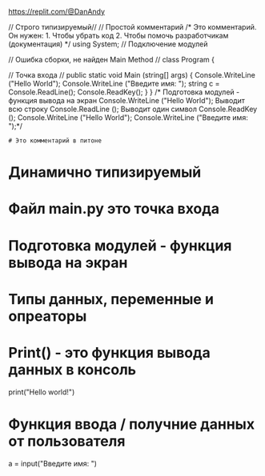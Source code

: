 https://replit.com/@DanAndy

// Строго типизируемый//
// Простой комментарий
/* Это комментарий. 
Он нужен: 1. Чтобы убрать код 2. Чтобы помочь разработчикам (документация) */
using System; // Подключение модулей

// Ошибка сборки, не найден Main Method //
class Program {
 
  // Точка входа //
  public static void Main (string[] args) {
    Console.WriteLine ("Hello World");
    Console.WriteLine ("Введите имя: ");
    string c = Console.ReadLine();
    Console.ReadKey();
  }
}
 /* Подготовка модулей - функция вывода на экран
    Console.WriteLine ("Hello World");
    Выводит всю строку
    Console.ReadLine ();
    Выводит один символ
    Console.ReadKey ();
    Console.WriteLine ("Hello World");
    Console.WriteLine ("Введите имя: ");*/
    
    
    
    
    # Это комментарий в питоне
# Динамично типизируемый
# Файл main.py это точка входа
# Подготовка модулей - функция вывода на экран


# Типы данных, переменные и опреаторы
# Print()  - это функция вывода данных в консоль
print("Hello world!")

# Функция ввода / получние данных от пользователя
a = input("Введите имя: ")
